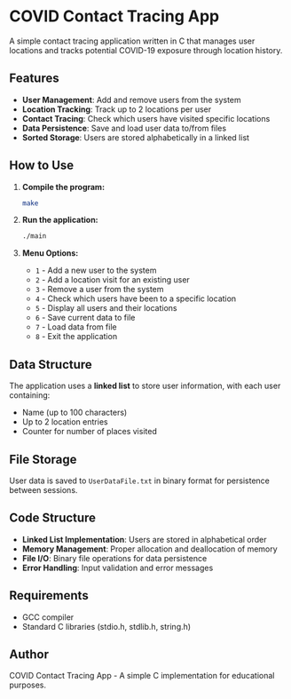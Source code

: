 
# COVID Contact Tracing App

A simple contact tracing application written in C that manages user locations and tracks potential COVID-19 exposure through location history.

## Features

- **User Management**: Add and remove users from the system
- **Location Tracking**: Track up to 2 locations per user
- **Contact Tracing**: Check which users have visited specific locations
- **Data Persistence**: Save and load user data to/from files
- **Sorted Storage**: Users are stored alphabetically in a linked list

## How to Use

1. **Compile the program:**
   ```bash
   make
   ```

2. **Run the application:**
   ```bash
   ./main
   ```

3. **Menu Options:**
   - `1` - Add a new user to the system
   - `2` - Add a location visit for an existing user
   - `3` - Remove a user from the system
   - `4` - Check which users have been to a specific location
   - `5` - Display all users and their locations
   - `6` - Save current data to file
   - `7` - Load data from file
   - `8` - Exit the application

## Data Structure

The application uses a **linked list** to store user information, with each user containing:
- Name (up to 100 characters)
- Up to 2 location entries
- Counter for number of places visited

## File Storage

User data is saved to `UserDataFile.txt` in binary format for persistence between sessions.

## Code Structure

- **Linked List Implementation**: Users are stored in alphabetical order
- **Memory Management**: Proper allocation and deallocation of memory
- **File I/O**: Binary file operations for data persistence
- **Error Handling**: Input validation and error messages

## Requirements

- GCC compiler
- Standard C libraries (stdio.h, stdlib.h, string.h)

## Author

COVID Contact Tracing App - A simple C implementation for educational purposes.
